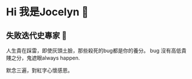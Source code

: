 # Hi 我是Jocelyn 👋


## 失敗迭代史專家 🐸
人生貴在踩雷，即使灰頭土臉，那些殺死的bug都是你的養分。
bug 沒有高低貴賤之分，鬼遮眼always happen.

默念三遍，對紅字心懷感恩。
